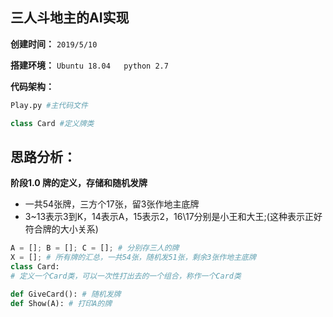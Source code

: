 ## 三人斗地主的AI实现

**创建时间：**
`2019/5/10`

**搭建环境：**
`Ubuntu 18.04   python 2.7`

**代码架构：**
```python
Play.py #主代码文件

class Card #定义牌类
```

## 思路分析：

**阶段1.0 牌的定义，存储和随机发牌**

- 一共54张牌，三方个17张，留3张作地主底牌
- 3~13表示3到K，14表示A，15表示2，16\17分别是小王和大王;(这种表示正好符合牌的大小关系)
```python
A = []; B = []; C = []; # 分别存三人的牌
X = []; # 所有牌的汇总，一共54张，随机发51张，剩余3张作地主底牌
class Card: 
# 定义一个Card类，可以一次性打出去的一个组合，称作一个Card类

def GiveCard(): # 随机发牌
def Show(A): # 打印A的牌
```


